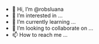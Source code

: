 - 👋 Hi, I’m @robsluana
- 👀 I’m interested in ...
- 🌱 I’m currently learning ...
- 💞️ I’m looking to collaborate on ...
- 📫 How to reach me ...

<!---
robsluana/robsluana is a ✨ special ✨ repository because its `README.md` (this file) appears on your GitHub profile.
You can click the Preview link to take a look at your changes.
--->
